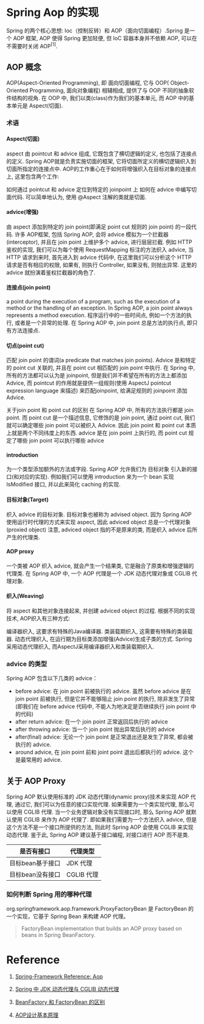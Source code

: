 # Spring Aop 的实现

Spring 的两个核心思想: Ioc（控制反转）和 AOP（面向切面编程）.Spring 是一个 AOP 框架, AOP 使得 Spring 更加轻便, 但 IoC 容器本身并不依赖 AOP, 可以在不需要时关闭 AOP<sup>[1]</sup>.

## AOP 概念

AOP(Aspect-Oriented Programming), 即 面向切面编程, 它与 OOP( Object-Oriented Programming, 面向对象编程) 相辅相成, 提供了与 OOP 不同的抽象软件结构的视角.
在 OOP 中, 我们以类(class)作为我们的基本单元, 而 AOP 中的基本单元是 Aspect(切面).

### 术语

#### Aspect(切面)
aspect 由 pointcut 和 advice 组成, 它既包含了横切逻辑的定义, 也包括了连接点的定义. Spring AOP就是负责实施切面的框架, 它将切面所定义的横切逻辑织入到切面所指定的连接点中.
AOP的工作重心在于如何将增强织入在目标对象的连接点上, 这里包含两个工作:

如何通过 pointcut 和 advice 定位到特定的 joinpoint 上
如何在 advice 中编写切面代码.
可以简单地认为, 使用 @Aspect 注解的类就是切面.

#### advice(增强)
由 aspect 添加到特定的 join point(即满足 point cut 规则的 join point) 的一段代码.
许多 AOP框架, 包括 Spring AOP, 会将 advice 模拟为一个拦截器(interceptor), 并且在 join point 上维护多个 advice, 进行层层拦截.
例如 HTTP 鉴权的实现, 我们可以为每个使用 RequestMapping 标注的方法织入 advice, 当 HTTP 请求到来时, 首先进入到 advice 代码中, 在这里我们可以分析这个 HTTP 请求是否有相应的权限, 如果有, 则执行 Controller, 如果没有, 则抛出异常. 这里的 advice 就扮演着鉴权拦截器的角色了.

#### 连接点(join point)
a point during the execution of a program, such as the execution of a method or the handling of an exception. In Spring AOP, a join point always represents a method execution.
程序运行中的一些时间点, 例如一个方法的执行, 或者是一个异常的处理.
在 Spring AOP 中, join point 总是方法的执行点, 即只有方法连接点.

#### 切点(point cut)
匹配 join point 的谓词(a predicate that matches join points).
Advice 是和特定的 point cut 关联的, 并且在 point cut 相匹配的 join point 中执行.
在 Spring 中, 所有的方法都可以认为是 joinpoint, 但是我们并不希望在所有的方法上都添加 Advice, 而 pointcut 的作用就是提供一组规则(使用 AspectJ pointcut expression language 来描述) 来匹配joinpoint, 给满足规则的 joinpoint 添加 Advice.

关于join point 和 point cut 的区别
在 Spring AOP 中, 所有的方法执行都是 join point. 而 point cut 是一个描述信息, 它修饰的是 join point, 通过 point cut, 我们就可以确定哪些 join point 可以被织入 Advice. 因此 join point 和 point cut 本质上就是两个不同纬度上的东西.
advice 是在 join point 上执行的, 而 point cut 规定了哪些 join point 可以执行哪些 advice

#### introduction
为一个类型添加额外的方法或字段. Spring AOP 允许我们为 目标对象 引入新的接口(和对应的实现). 例如我们可以使用 introduction 来为一个 bean 实现 IsModified 接口, 并以此来简化 caching 的实现.

#### 目标对象(Target)
织入 advice 的目标对象. 目标对象也被称为 advised object.
因为 Spring AOP 使用运行时代理的方式来实现 aspect, 因此 adviced object 总是一个代理对象(proxied object)
注意, adviced object 指的不是原来的类, 而是织入 advice 后所产生的代理类.

#### AOP proxy
一个类被 AOP 织入 advice, 就会产生一个结果类, 它是融合了原类和增强逻辑的代理类.
在 Spring AOP 中, 一个 AOP 代理是一个 JDK 动态代理对象或 CGLIB 代理对象.

#### 织入(Weaving)
将 aspect 和其他对象连接起来, 并创建 adviced object 的过程.
根据不同的实现技术, AOP织入有三种方式:

编译器织入, 这要求有特殊的Java编译器.
类装载期织入, 这需要有特殊的类装载器.
动态代理织入, 在运行期为目标类添加增强(Advice)生成子类的方式.
Spring 采用动态代理织入, 而AspectJ采用编译器织入和类装载期织入.

### advice 的类型
Spring AOP 包含以下几类的 advice：
- before advice: 在 join point 前被执行的 advice. 虽然 before advice 是在 join point 前被执行, 但是它并不能够阻止 join point 的执行, 除非发生了异常(即我们在 before advice 代码中, 不能人为地决定是否继续执行 join point 中的代码)
- after return advice: 在一个 join point 正常返回后执行的 advice
- after throwing advice: 当一个 join point 抛出异常后执行的 advice
- after(final) advice: 无论一个 join point 是正常退出还是发生了异常, 都会被执行的 advice.
- around advice, 在 join point 前和 joint point 退出后都执行的 advice. 这个是最常用的 advice.

## 关于 AOP Proxy
Spring AOP 默认使用标准的 JDK 动态代理(dynamic proxy)技术来实现 AOP 代理, 通过它, 我们可以为任意的接口实现代理.
如果需要为一个类实现代理, 那么可以使用 CGLIB 代理. 当一个业务逻辑对象没有实现接口时, 那么 Spring AOP 就默认使用 CGLIB 来作为 AOP 代理了. 即如果我们需要为一个方法织入 advice, 但是这个方法不是一个接口所提供的方法, 则此时 Spring AOP 会使用 CGLIB 来实现动态代理. 鉴于此, Spring AOP 建议基于接口编程, 对接口进行 AOP 而不是类.

| 是否有接口 |  代理类型 |   
| ----| ----|  
| 目标bean基于接口 | JDK 代理 |  
| 目标bean没有接口 | CGLIB 代理 | 

### 如何判断 Spring 用的哪种代理

org.springframework.aop.framework.ProxyFactoryBean 是 FactoryBean 的一个实现，它基于 Spring Bean 来构建 AOP 代理。

>FactoryBean implementation that builds an AOP proxy based on beans in Spring BeanFactory.



# Reference

1. [Spring-Framework Reference: Aop](https://docs.spring.io/spring-framework/docs/current/reference/html/core.html#aop)

2. [Spring 中 JDK 动态代理与 CGLIB 动态代理](https://blog.csdn.net/wangzhihao1994/article/details/80913210)

3. [BeanFactory 和 FactoryBean 的区别](https://www.cnblogs.com/aspirant/p/9082858.html)

4. [AOP设计基本原理](https://blog.csdn.net/luanlouis/article/details/51095702)
